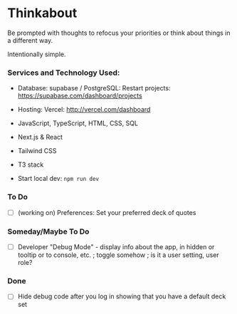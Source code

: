 # Thinkabout

Be prompted with thoughts to refocus your priorities or think about things in a different way.

Intentionally simple.

### Services and Technology Used:

- Database: supabase / PostgreSQL: Restart projects: https://supabase.com/dashboard/projects

- Hosting: Vercel: http://vercel.com/dashboard

- JavaScript, TypeScript, HTML, CSS, SQL
- Next.js & React
- Tailwind CSS
- T3 stack

- Start local dev: `npm run dev`

### To Do

- [ ] (working on) Preferences: Set your preferred deck of quotes

### Someday/Maybe To Do

- [ ] Developer "Debug Mode" - display info about the app, in hidden or tooltip or to console, etc. ; toggle somehow ; is it a user setting, user role?

### Done

- [ ] Hide debug code after you log in showing that you have a default deck set

